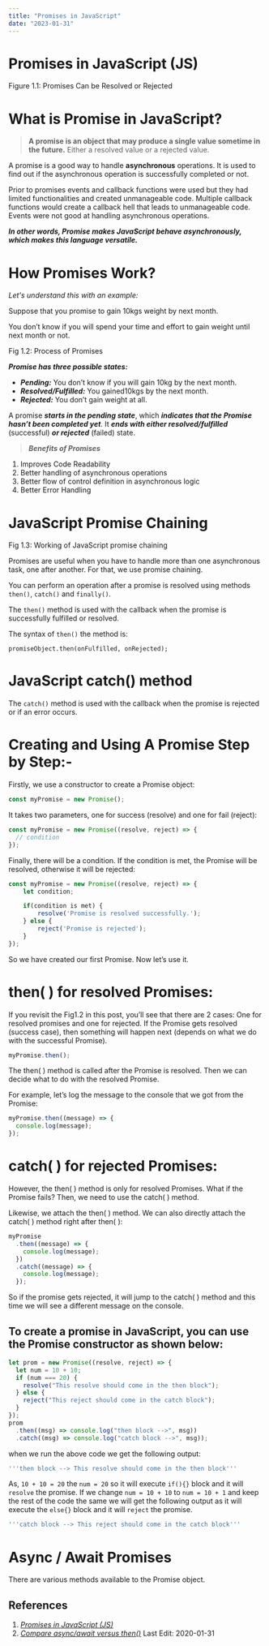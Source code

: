 ```yaml
---
title: "Promises in JavaScript"
date: "2023-01-31"
---
```


# Promises in JavaScript (JS)

Figure 1.1: Promises Can be Resolved or Rejected

# **What is Promise in JavaScript?**

> **A promise is an object that may produce a single value sometime in the future.** Either a resolved value or a rejected value.

A promise is a good way to handle **asynchronous** operations. It is used to find out if the asynchronous operation is successfully completed or not.

Prior to promises events and callback functions were used but they had limited functionalities and created unmanageable code. Multiple callback functions would create a callback hell that leads to unmanageable code. Events were not good at handling asynchronous operations.

**_In other words, Promise makes JavaScript behave asynchronously, which makes this language versatile._**

# How Promises Work?

_Let's understand this with an example:_

Suppose that you promise to gain 10kgs weight by next month.

You don’t know if you will spend your time and effort to gain weight until next month or not.

Fig 1.2: Process of Promises

**_Promise has three possible states:_**

- **_Pending:_** You don’t know if you will gain 10kg by the next month.
- **_Resolved/Fulfilled:_** You gained10kgs by the next month.
- **_Rejected:_** You don’t gain weight at all.

A promise **_starts in the pending state_**, which **_indicates that the Promise hasn’t been completed yet_**. It **_ends with either resolved/fulfilled_** (successful) **_or rejected_** (failed) state.

> **_Benefits of Promises_**

1.  Improves Code Readability
2.  Better handling of asynchronous operations
3.  Better flow of control definition in asynchronous logic
4.  Better Error Handling

# JavaScript Promise Chaining

Fig 1.3: Working of JavaScript promise chaining

Promises are useful when you have to handle more than one asynchronous task, one after another. For that, we use promise chaining.

You can perform an operation after a promise is resolved using methods `then()`, `catch()` and `finally()`.

The `then()` method is used with the callback when the promise is successfully fulfilled or resolved.

The syntax of `then()` the method is:

```
promiseObject.then(onFulfilled, onRejected);
```

# JavaScript catch() method

The `catch()` method is used with the callback when the promise is rejected or if an error occurs.

# Creating and Using A Promise Step by Step:-

Firstly, we use a constructor to create a Promise object:

```js
const myPromise = new Promise();
```

It takes two parameters, one for success (resolve) and one for fail (reject):

```js
const myPromise = new Promise((resolve, reject) => {
  // condition
});
```

Finally, there will be a condition. If the condition is met, the Promise will be resolved, otherwise it will be rejected:

```js
const myPromise = new Promise((resolve, reject) => {
    let condition;

    if(condition is met) {
        resolve('Promise is resolved successfully.');
    } else {
        reject('Promise is rejected');
    }
});
```

So we have created our first Promise. Now let’s use it.

# then( ) for resolved Promises:

If you revisit the Fig1.2 in this post, you’ll see that there are 2 cases: One for resolved promises and one for rejected. If the Promise gets resolved (success case), then something will happen next (depends on what we do with the successful Promise).

```js
myPromise.then();
```

The then( ) method is called after the Promise is resolved. Then we can decide what to do with the resolved Promise.

For example, let’s log the message to the console that we got from the Promise:

```js
myPromise.then((message) => {
  console.log(message);
});
```

# catch( ) for rejected Promises:

However, the then( ) method is only for resolved Promises. What if the Promise fails? Then, we need to use the catch( ) method.

Likewise, we attach the then( ) method. We can also directly attach the
catch( ) method right after then( ):

```js
myPromise
  .then((message) => {
    console.log(message);
  })
  .catch((message) => {
    console.log(message);
  });
```

So if the promise gets rejected, it will jump to the catch( ) method and this time we will see a different message on the console.

## To create a promise in JavaScript, you can use the Promise constructor as shown below:

```js
let prom = new Promise((resolve, reject) => {
  let num = 10 + 10;
  if (num === 20) {
    resolve("This resolve should come in the then block");
  } else {
    reject("This reject should come in the catch block");
  }
});
prom
  .then((msg) => console.log("then block -->", msg))
  .catch((msg) => console.log("catch block -->", msg));
```

when we run the above code we get the following output:

```js
'''then block --> This resolve should come in the then block'''
```

As, `10 + 10 = 20` the `num = 20` so it will execute `if(){}` block and it will `resolve` the promise. If we change `num = 10 + 10` to `num = 10 + 1` and keep the rest of the code the same we will get the following output as it will execute the `else{}` block and it will `reject` the promise.

```js
'''catch block --> This reject should come in the catch block'''
```

# Async / Await Promises

There are various methods available to the Promise object.

## References

1.  [_Promises in JavaScript (JS)_](https://kkirtigoel01.medium.com/promises-in-javascript-js-27baf0e506b5#:~:text=Resolved%20or%20Rejected-,What%20is%20Promise%20in%20JavaScript%3F,is%20successfully%20completed%20or%20not.)
2.  [_Compare async/await versus then()_](https://www.smashingmagazine.com/2020/11/comparison-async-await-versus-then-catch/)
Last Edit: 2020-01-31
